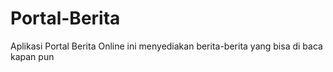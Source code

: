 # Portal-Berita
Aplikasi Portal Berita Online ini menyediakan berita-berita yang bisa di baca kapan pun
